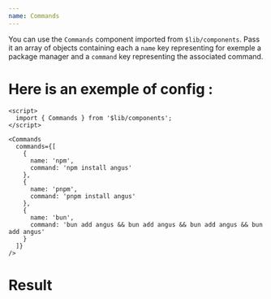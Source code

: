```yaml
---
name: Commands
---
```


<script>
  import { Commands } from "$lib/components";

  let commands = [{name:'npm', command:"npm install angus"}, {name:'pnpm', command:"pnpm install angus"}, {name:'bun', command:"bun add angus && bun add angus && bun add angus && bun add angus"}]
</script>

You can use the `Commands` component imported from `$lib/components`. Pass it an array of objects containing each a `name` key representing for exemple a package manager and a `command` key representing the associated command.

# Here is an exemple of config :

```svelte
<script>
  import { Commands } from '$lib/components';
</script>

<Commands
  commands={[
    {
      name: 'npm',
      command: 'npm install angus'
    },
    {
      name: 'pnpm',
      command: 'pnpm install angus'
    },
    {
      name: 'bun',
      command: 'bun add angus && bun add angus && bun add angus && bun add angus'
    }
  ]}
/>
```

# Result


<Commands commands={commands} />
